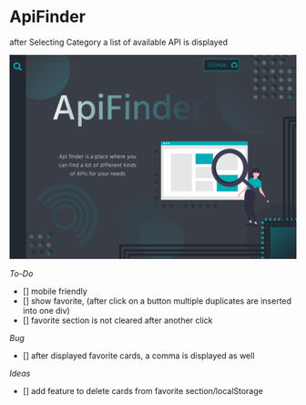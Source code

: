 # ApiFinder

after Selecting Category a list of available API is displayed

![concept for main page](/concept_mainPage.png)

_To-Do_

- [] mobile friendly
- [] show favorite, (after click on a button multiple duplicates are inserted into one div)
- [] favorite section is not cleared after another click

_Bug_

- [] after displayed favorite cards, a comma is displayed as well

_Ideas_

- [] add feature to delete cards from favorite section/localStorage
